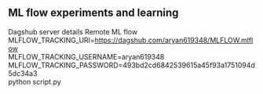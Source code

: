 ## ML flow experiments and learning

Dagshub server details
Remote ML flow
MLFLOW_TRACKING_URI=https://dagshub.com/aryan619348/MLFLOW.mlflow \
MLFLOW_TRACKING_USERNAME=aryan619348 \
MLFLOW_TRACKING_PASSWORD=493bd2cd6842539615a45f93a1751094d5dc34a3 \
python script.py